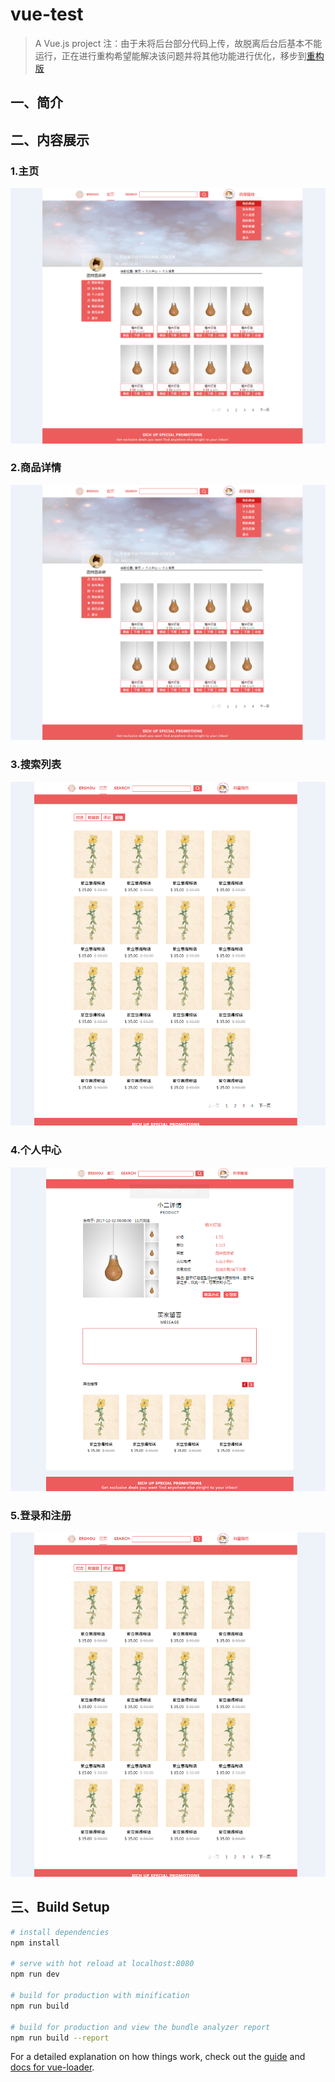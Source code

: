 # vue-test

> A Vue.js project
注：由于未将后台部分代码上传，故脱离后台后基本不能运行，正在进行重构希望能解决该问题并将其他功能进行优化，移步到[重构版](https://github.com/gandao/ErShou)
## 一、简介
## 二、内容展示
### 1.主页

![baidu](https://github.com/gandao/ERSHOU_BASE/blob/master/resource/Image_desc/3.png "主页")

### 2.商品详情

![baidu](https://github.com/gandao/ERSHOU_BASE/blob/master/resource/Image_desc/3.png "商品详情")

### 3.搜索列表

![baidu](https://github.com/gandao/ERSHOU_BASE/blob/master/resource/Image_desc/2.png "搜索列表")

### 4.个人中心

![baidu](https://github.com/gandao/ERSHOU_BASE/blob/master/resource/Image_desc/4.png "个人中心")

### 5.登录和注册

![baidu](https://github.com/gandao/ERSHOU_BASE/blob/master/resource/Image_desc/2.png "百度logo")








## 三、Build Setup

``` bash
# install dependencies
npm install

# serve with hot reload at localhost:8080
npm run dev

# build for production with minification
npm run build

# build for production and view the bundle analyzer report
npm run build --report
```

For a detailed explanation on how things work, check out the [guide](http://vuejs-templates.github.io/webpack/) and [docs for vue-loader](http://vuejs.github.io/vue-loader).
